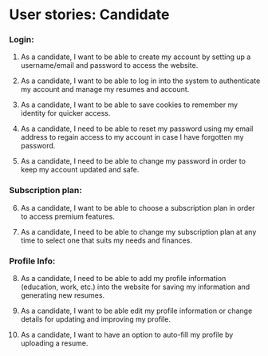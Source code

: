 # User stories: Candidate

### Login:
1. As a candidate, I want to be able to create my account by setting up a username/email and password to access the website.

2. As a candidate, I want to be able to log in into the system to authenticate my account and manage my resumes and account.

3. As a candidate, I want to be able to save cookies to remember my identity for quicker access.

4. As a candidate, I need to be able to reset my password using my email address to regain access to my account in case I have forgotten my password. 

5. As a candidate, I need to be able to change my password in order to keep my account updated and safe.

### Subscription plan:
6. As a candidate, I want to be able to choose a subscription plan in order to access premium features.

7. As a candidate, I need to be able to change my subscription plan at any time to select one that suits my needs and finances. 

### Profile Info:
8. As a candidate, I need to be able to add my profile information (education, work, etc.) into the website for saving my information and generating new resumes.

9. As a candidate, I want to be able edit my profile information or change details for updating and improving my profile.

10. As a candidate, I want to have an option to auto-fill my profile by uploading a resume.
